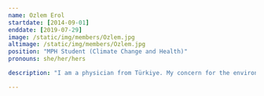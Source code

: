 ```yaml
---
name: Ozlem Erol   
startdate: [2014-09-01]
enddate: [2019-07-29]
image: /static/img/members/Ozlem.jpg
altimage: /static/img/members/Ozlem.jpg
position: "MPH Student (Climate Change and Health)"
pronouns: she/her/hers

description: "I am a physician from Türkiye. My concern for the environment and compassion for all the living beings inspired me to start my MPH program at the U of A. Currently I am working on my APE project “The Impact of Medication Use on the Body’s Ability to Cope with Heat and Recommendations for Prevention”"

---
```

